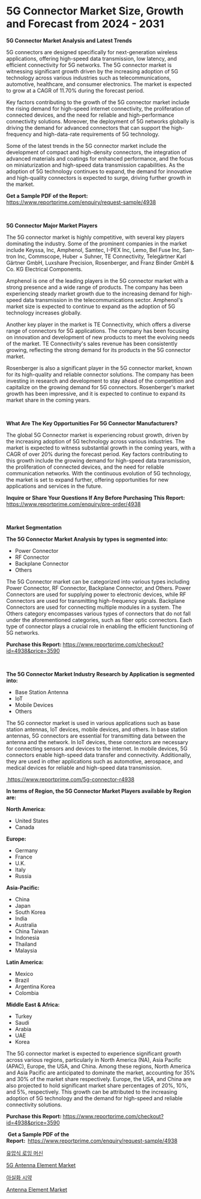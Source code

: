 <p><h1>5G Connector Market Size, Growth and Forecast from 2024 - 2031</h1></p><p><strong>5G Connector Market Analysis and Latest Trends</strong></p>
<p><p>5G connectors are designed specifically for next-generation wireless applications, offering high-speed data transmission, low latency, and efficient connectivity for 5G networks. The 5G connector market is witnessing significant growth driven by the increasing adoption of 5G technology across various industries such as telecommunications, automotive, healthcare, and consumer electronics. The market is expected to grow at a CAGR of 11.70% during the forecast period.</p><p>Key factors contributing to the growth of the 5G connector market include the rising demand for high-speed internet connectivity, the proliferation of connected devices, and the need for reliable and high-performance connectivity solutions. Moreover, the deployment of 5G networks globally is driving the demand for advanced connectors that can support the high-frequency and high-data-rate requirements of 5G technology.</p><p>Some of the latest trends in the 5G connector market include the development of compact and high-density connectors, the integration of advanced materials and coatings for enhanced performance, and the focus on miniaturization and high-speed data transmission capabilities. As the adoption of 5G technology continues to expand, the demand for innovative and high-quality connectors is expected to surge, driving further growth in the market.</p></p>
<p><strong>Get a Sample PDF of the Report:&nbsp;</strong> <a href="https://www.reportprime.com/enquiry/request-sample/4938">https://www.reportprime.com/enquiry/request-sample/4938</a></p>
<p>&nbsp;</p>
<p><strong>5G Connector Major Market Players</strong></p>
<p><p>The 5G connector market is highly competitive, with several key players dominating the industry. Some of the prominent companies in the market include Keyssa, Inc, Amphenol, Samtec, I-PEX Inc, Lemo, Bel Fuse Inc, San-tron Inc, Commscope, Huber + Suhner, TE Connectivity, Telegärtner Karl Gärtner GmbH, Luxshare Precision, Rosenberger, and Franz Binder GmbH & Co. KG Electrical Components.</p><p>Amphenol is one of the leading players in the 5G connector market with a strong presence and a wide range of products. The company has been experiencing steady market growth due to the increasing demand for high-speed data transmission in the telecommunications sector. Amphenol's market size is expected to continue to expand as the adoption of 5G technology increases globally.</p><p>Another key player in the market is TE Connectivity, which offers a diverse range of connectors for 5G applications. The company has been focusing on innovation and development of new products to meet the evolving needs of the market. TE Connectivity's sales revenue has been consistently growing, reflecting the strong demand for its products in the 5G connector market.</p><p>Rosenberger is also a significant player in the 5G connector market, known for its high-quality and reliable connector solutions. The company has been investing in research and development to stay ahead of the competition and capitalize on the growing demand for 5G connectors. Rosenberger's market growth has been impressive, and it is expected to continue to expand its market share in the coming years.</p></p>
<p>&nbsp;</p>
<p><strong>What Are The Key Opportunities For 5G Connector Manufacturers?</strong></p>
<p><p>The global 5G Connector market is experiencing robust growth, driven by the increasing adoption of 5G technology across various industries. The market is expected to witness substantial growth in the coming years, with a CAGR of over 20% during the forecast period. Key factors contributing to this growth include the growing demand for high-speed data transmission, the proliferation of connected devices, and the need for reliable communication networks. With the continuous evolution of 5G technology, the market is set to expand further, offering opportunities for new applications and services in the future.</p></p>
<p><strong>Inquire or Share Your Questions If Any Before Purchasing This Report:</strong> <a href="https://www.reportprime.com/enquiry/pre-order/4938">https://www.reportprime.com/enquiry/pre-order/4938</a></p>
<p>&nbsp;</p>
<p><strong>Market Segmentation</strong></p>
<p><strong>The 5G Connector Market Analysis by types is segmented into:</strong></p>
<p><ul><li>Power Connector</li><li>RF Connector</li><li>Backplane Connector</li><li>Others</li></ul></p>
<p><p>The 5G Connector market can be categorized into various types including Power Connector, RF Connector, Backplane Connector, and Others. Power Connectors are used for supplying power to electronic devices, while RF Connectors are used for transmitting high-frequency signals. Backplane Connectors are used for connecting multiple modules in a system. The Others category encompasses various types of connectors that do not fall under the aforementioned categories, such as fiber optic connectors. Each type of connector plays a crucial role in enabling the efficient functioning of 5G networks.</p></p>
<p><strong>Purchase this Report:&nbsp;</strong><a href="https://www.reportprime.com/checkout?id=4938&price=3590">https://www.reportprime.com/checkout?id=4938&price=3590</a></p>
<p>&nbsp;</p>
<p><strong>The 5G Connector Market Industry Research by Application is segmented into:</strong></p>
<p><ul><li>Base Station Antenna</li><li>IoT</li><li>Mobile Devices</li><li>Others</li></ul></p>
<p><p>The 5G connector market is used in various applications such as base station antennas, IoT devices, mobile devices, and others. In base station antennas, 5G connectors are essential for transmitting data between the antenna and the network. In IoT devices, these connectors are necessary for connecting sensors and devices to the internet. In mobile devices, 5G connectors enable high-speed data transfer and connectivity. Additionally, they are used in other applications such as automotive, aerospace, and medical devices for reliable and high-speed data transmission.</p></p>
<p><a href="https://www.reportprime.com/5g-connector-r4938">&nbsp;https://www.reportprime.com/5g-connector-r4938</a></p>
<p><strong>In terms of Region, the 5G Connector Market Players available by Region are:</strong></p>
<p>
    <p> <strong> North America: </strong>
        <ul>
            <li>United States</li>
            <li>Canada</li>
        </ul>
        </p> 
    <p> <strong> Europe: </strong>
        <ul>
            <li>Germany</li>
            <li>France</li>
            <li>U.K.</li>
            <li>Italy</li>
            <li>Russia</li>
        </ul>
        </p> 
    <p> <strong> Asia-Pacific: </strong>
        <ul>
            <li>China</li>
            <li>Japan</li>
            <li>South Korea</li>
            <li>India</li>
            <li>Australia</li>
            <li>China Taiwan</li>
            <li>Indonesia</li>
            <li>Thailand</li>
            <li>Malaysia</li>
        </ul>
        </p> 
    <p> <strong> Latin America: </strong>
        <ul>
            <li>Mexico</li>
            <li>Brazil</li>
            <li>Argentina Korea</li>
            <li>Colombia</li>
        </ul>
        </p> 
    <p> <strong> Middle East & Africa: </strong>
        <ul>
            <li>Turkey</li>
            <li>Saudi</li>
            <li>Arabia</li>
            <li>UAE</li>
            <li>Korea</li>
        </ul>
    </p>
    </p>
<p><p>The 5G connector market is expected to experience significant growth across various regions, particularly in North America (NA), Asia Pacific (APAC), Europe, the USA, and China. Among these regions, North America and Asia Pacific are anticipated to dominate the market, accounting for 35% and 30% of the market share respectively. Europe, the USA, and China are also projected to hold significant market share percentages of 20%, 10%, and 5%, respectively. This growth can be attributed to the increasing adoption of 5G technology and the demand for high-speed and reliable connectivity solutions.</p></p>
<p><strong>Purchase this Report: </strong><a href="https://www.reportprime.com/checkout?id=4938&price=3590">https://www.reportprime.com/checkout?id=4938&price=3590</a></p>
<p>&nbsp;<strong>Get a Sample PDF of the Report:&nbsp;&nbsp;</strong><a href="https://www.reportprime.com/enquiry/request-sample/4938">https://www.reportprime.com/enquiry/request-sample/4938</a></p>
<p><strong></strong></p>
<p><p><a href="https://github.com/CarmellaLang1/Market-Research-Report-List-1/blob/main/361738070316.md">유압식 로잉 머신</a></p><p><a href="https://github.com/NaomieConner2023/Market-Research-Report-List-1/blob/main/5g-antenna-element-market.md">5G Antenna Element Market</a></p><p><a href="https://github.com/RonSpencer61/Market-Research-Report-List-1/blob/main/513496570315.md">아실화 시약</a></p><p><a href="https://github.com/EbonyHane1955/Market-Research-Report-List-1/blob/main/antenna-element-market.md">Antenna Element Market</a></p></p>